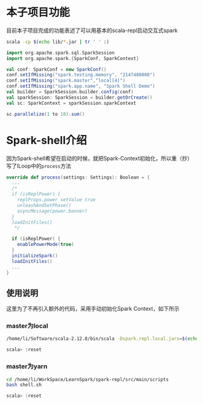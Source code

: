 # 本子项目功能

目前本子项目完成的功能表述了可以用基本的scala-repl启动交互式spark

```bash
scala -cp $(echo lib/*.jar | tr ' ' :)
```

```scala
import org.apache.spark.sql.SparkSession
import org.apache.spark.{SparkConf, SparkContext}

val conf: SparkConf = new SparkConf()
conf.setIfMissing("spark.testing.memory", "2147480000")
conf.setIfMissing("spark.master","local[4]")
conf.setIfMissing("spark.app.name", "Spark Shell Demo")
val builder = SparkSession.builder.config(conf)
val sparkSession: SparkSession = builder.getOrCreate()
val sc: SparkContext = sparkSession.sparkContext

sc.parallelize(1 to 10).sum()
```

# Spark-shell介绍

因为Spark-shell希望在启动的时候，就把Spark-Context初始化，所以重（抄）写了ILoop中的`process`方法

```scala
override def process(settings: Settings): Boolean = {
  ...
  /*
  if (isReplPower) {
    replProps.power setValue true
    unleashAndSetPhase()
    asyncMessage(power.banner)
  }
  loadInitFiles()
   */

  if (isReplPower) {
    enablePowerMode(true)
  }
  initializeSpark()
  loadInitFiles()
  ...
}
```

## 使用说明

这里为了不再引入额外的代码，采用手动初始化Spark Context，如下所示

### master为local

```bash
/home/li/Software/scala-2.12.8/bin/scala -Dspark.repl.local.jars=$(echo *.jar lib/*.jar | tr ' ' ',') -cp spark-repl-1.0-SNAPSHOT.jar com.spark.repl.Main

scala> :reset
```

### master为yarn

```bash
cd /home/li/WorkSpace/LearnSpark/spark-repl/src/main/scripts
bash shell.sh

scala> :reset
```
